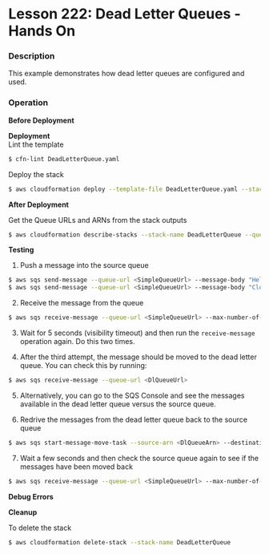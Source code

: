 # Lesson 222: Dead Letter Queues - Hands On

### Description

This example demonstrates how dead letter queues are configured and used.

### Operation

**Before Deployment**

**Deployment**  
Lint the template

```bash
$ cfn-lint DeadLetterQueue.yaml
```

Deploy the stack

```bash
$ aws cloudformation deploy --template-file DeadLetterQueue.yaml --stack-name DeadLetterQueue
```

**After Deployment**

Get the Queue URLs and ARNs from the stack outputs

```bash
$ aws cloudformation describe-stacks --stack-name DeadLetterQueue --query "Stacks[0].Outputs" --no-cli-pager
```

**Testing**

1. Push a message into the source queue

```bash
$ aws sqs send-message --queue-url <SimpleQueueUrl> --message-body "Hello Cloud Architect"
$ aws sqs send-message --queue-url <SimpleQueueUrl> --message-body "Cloud Architect Chucks"
```

2. Receive the message from the queue

```bash
$ aws sqs receive-message --queue-url <SimpleQueueUrl> --max-number-of-messages 5
```

3. Wait for 5 seconds (visibility timeout) and then run the `receive-message` operation again. Do this two times.

4. After the third attempt, the message should be moved to the dead letter queue. You can check this by running:

```bash
$ aws sqs receive-message --queue-url <DlQueueUrl>
```

5. Alternatively, you can go to the SQS Console and see the messages available in the dead letter queue versus the source queue.

6. Redrive the messages from the dead letter queue back to the source queue

```bash
$ aws sqs start-message-move-task --source-arn <DlQueueArn> --destination-arn <QueueArn>
```

7. Wait a few seconds and then check the source queue again to see if the messages have been moved back

```bash
$ aws sqs receive-message --queue-url <SimpleQueueUrl> --max-number-of-messages 5
```

**Debug Errors**

**Cleanup**

To delete the stack

```bash
$ aws cloudformation delete-stack --stack-name DeadLetterQueue
```
